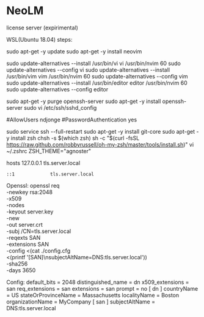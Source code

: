 # NeoLM
license server (expirimental)

WSL(Ubuntu 18.04) steps:

sudo apt-get -y update
sudo apt-get -y install neovim

sudo update-alternatives --install /usr/bin/vi vi /usr/bin/nvim 60
sudo update-alternatives --config vi
sudo update-alternatives --install /usr/bin/vim vim /usr/bin/nvim 60
sudo update-alternatives --config vim
sudo update-alternatives --install /usr/bin/editor editor /usr/bin/nvim 60
sudo update-alternatives --config editor

sudo apt-get -y purge openssh-server
sudo apt-get -y install openssh-server
sudo vi /etc/ssh/sshd_config

#AllowUsers ndjonge
#PasswordAuthentication yes

sudo service ssh --full-restart
sudo apt-get -y install git-core
sudo apt-get -y install zsh
chsh -s $(which zsh)
sh -c "$(curl -fsSL https://raw.github.com/robbyrussell/oh-my-zsh/master/tools/install.sh)"
vi ~/.zshrc
ZSH_THEME="agnoster"

hosts
	127.0.0.1       tls.server.local
	
	
	
	::1             tls.server.local

Openssl:
openssl req \
   -newkey rsa:2048 \
   -x509 \
   -nodes \
   -keyout server.key \
   -new \
   -out server.crt \
   -subj /CN=tls.server.local \
   -reqexts SAN \
   -extensions SAN \
   -config <(cat ./config.cfg \
       <(printf '[SAN]\nsubjectAltName=DNS:tls.server.local')) \
   -sha256 \
   -days 3650

Config:
default_bits        = 2048
distinguished_name  = dn
x509_extensions     = san
req_extensions      = san
extensions          = san
prompt              = no
[ dn ]
countryName         = US
stateOrProvinceName = Massachusetts
localityName        = Boston
organizationName    = MyCompany
[ san ]
subjectAltName      = DNS:tls.server.local
